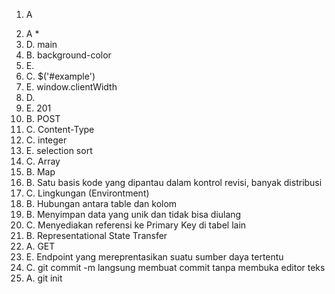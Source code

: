 1. A <p>
2. A *
3. D. main
4. B. background-color
5. E. <a>
6. C. $('#example')
7. E. window.clientWidth
8. D.
9. E. 201
10. B. POST
11. C. Content-Type
12. C. integer
13. E. selection sort
14. C. Array
15. B. Map
16. B. Satu basis kode yang dipantau dalam kontrol revisi, banyak distribusi
17. C. Lingkungan (Environtment)
18. B. Hubungan antara table dan kolom
19. B. Menyimpan data yang unik dan tidak bisa diulang
20. C. Menyediakan referensi ke Primary Key di tabel lain
21. B. Representational State Transfer
22. A. GET
23. E. Endpoint yang mereprentasikan suatu sumber daya tertentu
24. C. git commit -m langsung membuat commit tanpa membuka editor teks
25. A. git init

